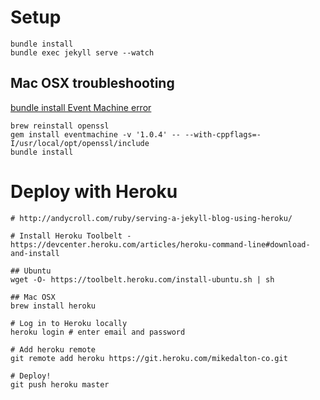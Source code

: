 # Setup
```
bundle install
bundle exec jekyll serve --watch
```

## Mac OSX troubleshooting

[bundle install Event Machine error](http://mikebian.co/fixing-bundler-issues-after-a-macos-sierra-upgrade/)

```
brew reinstall openssl
gem install eventmachine -v '1.0.4' -- --with-cppflags=-I/usr/local/opt/openssl/include
bundle install
```

# Deploy with Heroku
```
# http://andycroll.com/ruby/serving-a-jekyll-blog-using-heroku/

# Install Heroku Toolbelt - https://devcenter.heroku.com/articles/heroku-command-line#download-and-install

## Ubuntu
wget -O- https://toolbelt.heroku.com/install-ubuntu.sh | sh

## Mac OSX
brew install heroku

# Log in to Heroku locally
heroku login # enter email and password

# Add heroku remote
git remote add heroku https://git.heroku.com/mikedalton-co.git

# Deploy!
git push heroku master
```
